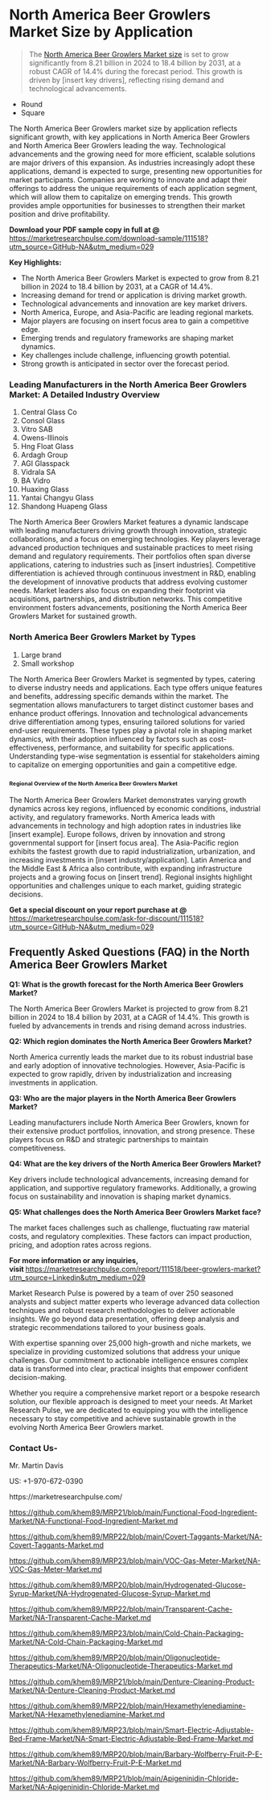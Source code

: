 <h1>North America Beer Growlers Market&nbsp;Size by Application</h1><blockquote><p>The <a href="https://marketresearchpulse.com/download-sample/111518?utm_source=GitHub-NA&amp;utm_medium=029">North America Beer Growlers Market size</a> is set to grow significantly from 8.21 billion in 2024 to 18.4 billion by 2031, at a robust CAGR of 14.4% during the forecast period. This growth is driven by [insert key drivers], reflecting rising demand and technological advancements.</p></blockquote><ul><li>Round <li> Square</li></ul><p>The North America Beer Growlers market size by application reflects significant growth, with key applications in North America Beer Growlers and North America Beer Growlers leading the way. Technological advancements and the growing need for more efficient, scalable solutions are major drivers of this expansion. As industries increasingly adopt these applications, demand is expected to surge, presenting new opportunities for market participants. Companies are working to innovate and adapt their offerings to address the unique requirements of each application segment, which will allow them to capitalize on emerging trends. This growth provides ample opportunities for businesses to strengthen their market position and drive profitability.</p><p><strong>Download your PDF sample copy in full at @ </strong><a href="https://marketresearchpulse.com/download-sample/111518?utm_source=GitHub-NA&amp;utm_medium=029">https://marketresearchpulse.com/download-sample/111518?utm_source=GitHub-NA&amp;utm_medium=029</a></p><p><strong>Key Highlights: </strong></p><ul><li>The North America Beer Growlers Market is expected to grow from 8.21 billion in 2024 to 18.4 billion by 2031, at a CAGR of 14.4%.</li><li>Increasing demand for trend or application is driving market growth.</li><li>Technological advancements and innovation are key market drivers.</li><li>North America, Europe, and Asia-Pacific are leading regional markets.</li><li>Major players are focusing on insert focus area to gain a competitive edge.</li><li>Emerging trends and regulatory frameworks are shaping market dynamics.</li><li>Key challenges include challenge, influencing growth potential.</li><li>Strong growth is anticipated in sector over the forecast period.</li></ul><h3>Leading Manufacturers in the North America Beer Growlers Market: A Detailed Industry Overview</h3><ol><li>Central Glass Co</li><li>Consol Glass</li><li>Vitro SAB</li><li>Owens-Illinois</li><li>Hng Float Glass</li><li>Ardagh Group</li><li>AGI Glasspack</li><li>Vidrala SA</li><li>BA Vidro</li><li>Huaxing Glass</li><li>Yantai Changyu Glass</li><li>Shandong Huapeng Glass</li></ol><div class="flex max-w-full flex-col flex-grow"><div class="min-h-8 text-message flex w-full flex-col items-end gap-2 whitespace-normal break-words [.text-message+&amp;]:mt-5" dir="auto" data-message-author-role="assistant" data-message-id="fd8432e4-4910-450d-b182-61b7bfb0a01f" data-message-model-slug="gpt-4o"><div class="flex w-full flex-col gap-1 empty:hidden first:pt-[3px]"><div class="markdown prose w-full break-words dark:prose-invert light"><p>The North America Beer Growlers Market features a dynamic landscape with leading manufacturers driving growth through innovation, strategic collaborations, and a focus on emerging technologies. Key players leverage advanced production techniques and sustainable practices to meet rising demand and regulatory requirements. Their portfolios often span diverse applications, catering to industries such as [insert industries]. Competitive differentiation is achieved through continuous investment in R&amp;D, enabling the development of innovative products that address evolving customer needs. Market leaders also focus on expanding their footprint via acquisitions, partnerships, and distribution networks. This competitive environment fosters advancements, positioning the North America Beer Growlers Market for sustained growth.</p></div></div></div></div><h3>North America Beer Growlers Market by Types</h3><ol><li>Large brand <li> Small workshop</li></ol><div class="flex max-w-full flex-col flex-grow"><div class="min-h-8 text-message flex w-full flex-col items-end gap-2 whitespace-normal break-words [.text-message+&amp;]:mt-5" dir="auto" data-message-author-role="assistant" data-message-id="084470be-0bb7-4664-bddf-5156b4f41249" data-message-model-slug="gpt-4o-mini"><div class="flex w-full flex-col gap-1 empty:hidden first:pt-[3px]"><div class="markdown prose w-full break-words dark:prose-invert light"><p>The North America Beer Growlers Market is segmented by types, catering to diverse industry needs and applications. Each type offers unique features and benefits, addressing specific demands within the market. The segmentation allows manufacturers to target distinct customer bases and enhance product offerings. Innovation and technological advancements drive differentiation among types, ensuring tailored solutions for varied end-user requirements. These types play a pivotal role in shaping market dynamics, with their adoption influenced by factors such as cost-effectiveness, performance, and suitability for specific applications. Understanding type-wise segmentation is essential for stakeholders aiming to capitalize on emerging opportunities and gain a competitive edge.</p></div></div></div></div><h3><span style="font-size: 11px;">Regional Overview of the North America Beer Growlers Market</span></h3><div class="flex max-w-full flex-col flex-grow"><div class="min-h-8 text-message flex w-full flex-col items-end gap-2 whitespace-normal break-words [.text-message+&amp;]:mt-5" dir="auto" data-message-author-role="assistant" data-message-id="e9038762-ce64-4e30-91c9-9bd413514231" data-message-model-slug="gpt-4o-mini"><div class="flex w-full flex-col gap-1 empty:hidden first:pt-[3px]"><div class="markdown prose w-full break-words dark:prose-invert light"><p>The North America Beer Growlers Market demonstrates varying growth dynamics across key regions, influenced by economic conditions, industrial activity, and regulatory frameworks. North America leads with advancements in technology and high adoption rates in industries like [insert example]. Europe follows, driven by innovation and strong governmental support for [insert focus area]. The Asia-Pacific region exhibits the fastest growth due to rapid industrialization, urbanization, and increasing investments in [insert industry/application]. Latin America and the Middle East &amp; Africa also contribute, with expanding infrastructure projects and a growing focus on [insert trend]. Regional insights highlight opportunities and challenges unique to each market, guiding strategic decisions.</p></div></div></div></div><p><strong>Get a special discount on your report purchase at @ </strong><a href="https://marketresearchpulse.com/ask-for-discount/111518?utm_source=GitHub-NA&amp;utm_medium=029">https://marketresearchpulse.com/ask-for-discount/111518?utm_source=GitHub-NA&amp;utm_medium=029</a></p><h2>Frequently Asked Questions (FAQ) in the North America Beer Growlers Market</h2><p><strong>Q1: What is the growth forecast for the North America Beer Growlers Market?</strong></p><p>The North America Beer Growlers Market is projected to grow from 8.21 billion in 2024 to 18.4 billion by 2031, at a CAGR of 14.4%. This growth is fueled by advancements in trends and rising demand across industries.</p><p><strong>Q2: Which region dominates the North America Beer Growlers Market?</strong></p><p>North America currently leads the market due to its robust industrial base and early adoption of innovative technologies. However, Asia-Pacific is expected to grow rapidly, driven by industrialization and increasing investments in application.</p><p><strong>Q3: Who are the major players in the North America Beer Growlers Market?</strong></p><p>Leading manufacturers include North America Beer Growlers, known for their extensive product portfolios, innovation, and strong presence. These players focus on R&amp;D and strategic partnerships to maintain competitiveness.</p><p><strong>Q4: What are the key drivers of the North America Beer Growlers Market?</strong></p><p>Key drivers include technological advancements, increasing demand for application, and supportive regulatory frameworks. Additionally, a growing focus on sustainability and innovation is shaping market dynamics.</p><p><strong>Q5: What challenges does the North America Beer Growlers Market face?</strong></p><p>The market faces challenges such as challenge, fluctuating raw material costs, and regulatory complexities. These factors can impact production, pricing, and adoption rates across regions.</p><p><strong>For more information or any inquiries, visit&nbsp;</strong><a href="https://marketresearchpulse.com/report/111518/beer-growlers-market?utm_source=Linkedin&utm_medium=029">https://marketresearchpulse.com/report/111518/beer-growlers-market?utm_source=Linkedin&utm_medium=029</a></p><p>Market Research Pulse is powered by a team of over 250 seasoned analysts and subject matter experts who leverage advanced data collection techniques and robust research methodologies to deliver actionable insights. We go beyond data presentation, offering deep analysis and strategic recommendations tailored to your business goals.</p><p>With expertise spanning over 25,000 high-growth and niche markets, we specialize in providing customized solutions that address your unique challenges. Our commitment to actionable intelligence ensures complex data is transformed into clear, practical insights that empower confident decision-making.</p><p>Whether you require a comprehensive market report or a bespoke research solution, our flexible approach is designed to meet your needs. At Market Research Pulse, we are dedicated to equipping you with the intelligence necessary to stay competitive and achieve sustainable growth in the evolving North America Beer Growlers market.</p><h3><strong>Contact Us-</strong></h3><p>Mr. Martin Davis</p><p>US: +1-970-672-0390</p><p>https://marketresearchpulse.com/</p><p><a href="https://github.com/khem89/MRP21/blob/main/Functional-Food-Ingredient-Market/NA-Functional-Food-Ingredient-Market.md">https://github.com/khem89/MRP21/blob/main/Functional-Food-Ingredient-Market/NA-Functional-Food-Ingredient-Market.md</a></p><p><a href="https://github.com/khem89/MRP22/blob/main/Covert-Taggants-Market/NA-Covert-Taggants-Market.md">https://github.com/khem89/MRP22/blob/main/Covert-Taggants-Market/NA-Covert-Taggants-Market.md</a></p><p><a href="https://github.com/khem89/MRP23/blob/main/VOC-Gas-Meter-Market/NA-VOC-Gas-Meter-Market.md">https://github.com/khem89/MRP23/blob/main/VOC-Gas-Meter-Market/NA-VOC-Gas-Meter-Market.md</a></p><p><a href="https://github.com/khem89/MRP20/blob/main/Hydrogenated-Glucose-Syrup-Market/NA-Hydrogenated-Glucose-Syrup-Market.md">https://github.com/khem89/MRP20/blob/main/Hydrogenated-Glucose-Syrup-Market/NA-Hydrogenated-Glucose-Syrup-Market.md</a></p><p><a href="https://github.com/khem89/MRP22/blob/main/Transparent-Cache-Market/NA-Transparent-Cache-Market.md">https://github.com/khem89/MRP22/blob/main/Transparent-Cache-Market/NA-Transparent-Cache-Market.md</a></p><p><a href="https://github.com/khem89/MRP23/blob/main/Cold-Chain-Packaging-Market/NA-Cold-Chain-Packaging-Market.md">https://github.com/khem89/MRP23/blob/main/Cold-Chain-Packaging-Market/NA-Cold-Chain-Packaging-Market.md</a></p><p><a href="https://github.com/khem89/MRP20/blob/main/Oligonucleotide-Therapeutics-Market/NA-Oligonucleotide-Therapeutics-Market.md">https://github.com/khem89/MRP20/blob/main/Oligonucleotide-Therapeutics-Market/NA-Oligonucleotide-Therapeutics-Market.md</a></p><p><a href="https://github.com/khem89/MRP21/blob/main/Denture-Cleaning-Product-Market/NA-Denture-Cleaning-Product-Market.md">https://github.com/khem89/MRP21/blob/main/Denture-Cleaning-Product-Market/NA-Denture-Cleaning-Product-Market.md</a></p><p><a href="https://github.com/khem89/MRP22/blob/main/Hexamethylenediamine-Market/NA-Hexamethylenediamine-Market.md">https://github.com/khem89/MRP22/blob/main/Hexamethylenediamine-Market/NA-Hexamethylenediamine-Market.md</a></p><p><a href="https://github.com/khem89/MRP23/blob/main/Smart-Electric-Adjustable-Bed-Frame-Market/NA-Smart-Electric-Adjustable-Bed-Frame-Market.md">https://github.com/khem89/MRP23/blob/main/Smart-Electric-Adjustable-Bed-Frame-Market/NA-Smart-Electric-Adjustable-Bed-Frame-Market.md</a></p><p><a href="https://github.com/khem89/MRP20/blob/main/Barbary-Wolfberry-Fruit-P-E-Market/NA-Barbary-Wolfberry-Fruit-P-E-Market.md">https://github.com/khem89/MRP20/blob/main/Barbary-Wolfberry-Fruit-P-E-Market/NA-Barbary-Wolfberry-Fruit-P-E-Market.md</a></p><p><a href="https://github.com/khem89/MRP21/blob/main/Apigeninidin-Chloride-Market/NA-Apigeninidin-Chloride-Market.md">https://github.com/khem89/MRP21/blob/main/Apigeninidin-Chloride-Market/NA-Apigeninidin-Chloride-Market.md</a></p>
